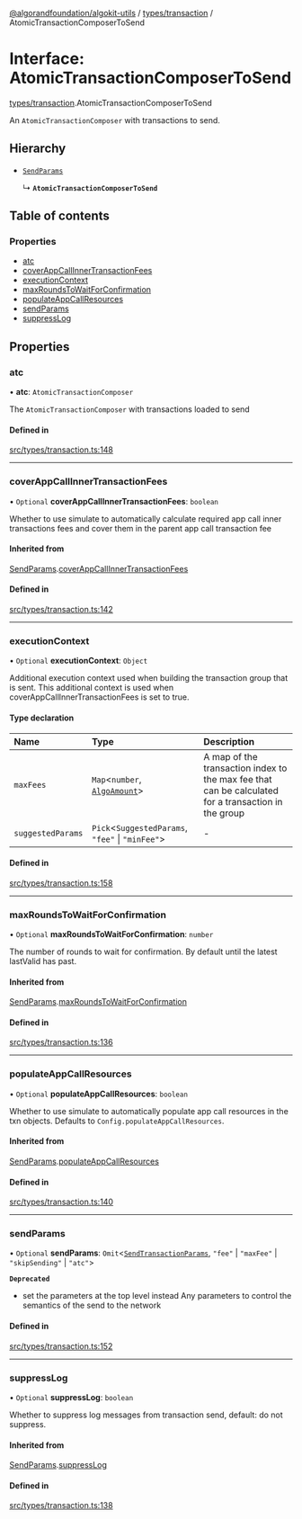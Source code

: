 [@algorandfoundation/algokit-utils](../README.md) / [types/transaction](../modules/types_transaction.md) / AtomicTransactionComposerToSend

# Interface: AtomicTransactionComposerToSend

[types/transaction](../modules/types_transaction.md).AtomicTransactionComposerToSend

An `AtomicTransactionComposer` with transactions to send.

## Hierarchy

- [`SendParams`](types_transaction.SendParams.md)

  ↳ **`AtomicTransactionComposerToSend`**

## Table of contents

### Properties

- [atc](types_transaction.AtomicTransactionComposerToSend.md#atc)
- [coverAppCallInnerTransactionFees](types_transaction.AtomicTransactionComposerToSend.md#coverappcallinnertransactionfees)
- [executionContext](types_transaction.AtomicTransactionComposerToSend.md#executioncontext)
- [maxRoundsToWaitForConfirmation](types_transaction.AtomicTransactionComposerToSend.md#maxroundstowaitforconfirmation)
- [populateAppCallResources](types_transaction.AtomicTransactionComposerToSend.md#populateappcallresources)
- [sendParams](types_transaction.AtomicTransactionComposerToSend.md#sendparams)
- [suppressLog](types_transaction.AtomicTransactionComposerToSend.md#suppresslog)

## Properties

### atc

• **atc**: `AtomicTransactionComposer`

The `AtomicTransactionComposer` with transactions loaded to send

#### Defined in

[src/types/transaction.ts:148](https://github.com/algorandfoundation/algokit-utils-ts/blob/main/src/types/transaction.ts#L148)

___

### coverAppCallInnerTransactionFees

• `Optional` **coverAppCallInnerTransactionFees**: `boolean`

Whether to use simulate to automatically calculate required app call inner transactions fees and cover them in the parent app call transaction fee

#### Inherited from

[SendParams](types_transaction.SendParams.md).[coverAppCallInnerTransactionFees](types_transaction.SendParams.md#coverappcallinnertransactionfees)

#### Defined in

[src/types/transaction.ts:142](https://github.com/algorandfoundation/algokit-utils-ts/blob/main/src/types/transaction.ts#L142)

___

### executionContext

• `Optional` **executionContext**: `Object`

Additional execution context used when building the transaction group that is sent.
This additional context is used when coverAppCallInnerTransactionFees is set to true.

#### Type declaration

| Name | Type | Description |
| :------ | :------ | :------ |
| `maxFees` | `Map`\<`number`, [`AlgoAmount`](../classes/types_amount.AlgoAmount.md)\> | A map of the transaction index to the max fee that can be calculated for a transaction in the group |
| `suggestedParams` | `Pick`\<`SuggestedParams`, ``"fee"`` \| ``"minFee"``\> | - |

#### Defined in

[src/types/transaction.ts:158](https://github.com/algorandfoundation/algokit-utils-ts/blob/main/src/types/transaction.ts#L158)

___

### maxRoundsToWaitForConfirmation

• `Optional` **maxRoundsToWaitForConfirmation**: `number`

The number of rounds to wait for confirmation. By default until the latest lastValid has past.

#### Inherited from

[SendParams](types_transaction.SendParams.md).[maxRoundsToWaitForConfirmation](types_transaction.SendParams.md#maxroundstowaitforconfirmation)

#### Defined in

[src/types/transaction.ts:136](https://github.com/algorandfoundation/algokit-utils-ts/blob/main/src/types/transaction.ts#L136)

___

### populateAppCallResources

• `Optional` **populateAppCallResources**: `boolean`

Whether to use simulate to automatically populate app call resources in the txn objects. Defaults to `Config.populateAppCallResources`.

#### Inherited from

[SendParams](types_transaction.SendParams.md).[populateAppCallResources](types_transaction.SendParams.md#populateappcallresources)

#### Defined in

[src/types/transaction.ts:140](https://github.com/algorandfoundation/algokit-utils-ts/blob/main/src/types/transaction.ts#L140)

___

### sendParams

• `Optional` **sendParams**: `Omit`\<[`SendTransactionParams`](types_transaction.SendTransactionParams.md), ``"fee"`` \| ``"maxFee"`` \| ``"skipSending"`` \| ``"atc"``\>

**`Deprecated`**

- set the parameters at the top level instead
Any parameters to control the semantics of the send to the network

#### Defined in

[src/types/transaction.ts:152](https://github.com/algorandfoundation/algokit-utils-ts/blob/main/src/types/transaction.ts#L152)

___

### suppressLog

• `Optional` **suppressLog**: `boolean`

Whether to suppress log messages from transaction send, default: do not suppress.

#### Inherited from

[SendParams](types_transaction.SendParams.md).[suppressLog](types_transaction.SendParams.md#suppresslog)

#### Defined in

[src/types/transaction.ts:138](https://github.com/algorandfoundation/algokit-utils-ts/blob/main/src/types/transaction.ts#L138)

